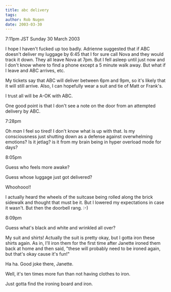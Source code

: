 ```yaml
---
title: abc delivery
tags: 
author: Rob Nugen
date: 2003-03-30
---
```


<p class=date>7:11pm JST Sunday 30 March 2003</p>

<p>I hope I haven't fucked up too badly.  Adrienne suggested that if
ABC doesn't deliver my luggage by 6:45 that I for sure call Nova and
they would track it down.  They all leave Nova at 7pm. But I fell
asleep until just now and I don't know where to find a phone except a
5 minute walk away.  But what if I leave and ABC arrives, etc.</p>

<p>My tickets say that ABC will deliver between 6pm and 9pm, so it's
likely that it will still arrive.  Also, I can hopefully wear a suit
and tie of Matt or Frank's.</p>

<p>I trust all will be A-OK with ABC.</p>

<p>One good point is that I don't see a note on the door from an
attempted delivery by ABC.</p>

<p class=date>7:28pm</p>

<p>Oh <em>man</em> I feel so tired!  I don't know what is up with
that.  Is my consciousness just shutting down as a defense against
overwhelming emotions?  Is it jetlag?  is it from my brain being in
hyper overload mode for days?</p>

<p class=date>8:05pm</p>

<p>Guess who feels more awake?</p>

<p>Guess whose luggage just got delivered?</p>

<p>Whoohooo!!</p>

<p>I actually heard the wheels of the suitcase being rolled along the
brick sidewalk and thought that must be it.  But I lowered my
expectations in case it wasn't.  But then the doorbell rang.  :-)</p>

<p class=date>8:09pm</p>

<p>Guess what's black and white and wrinkled all over?</p>

<p>My suit and shirts!  Actually the suit is pretty okay, but I gotta
iron these shirts again.  As in, I'll iron them for the first time
after Janette ironed them back at home and then said, "these will
probably need to be ironed again, but that's okay cause it's fun!"</p>

<p>Ha ha.  Good joke there, Janette.</p>

<p>Well, it's ten times more fun than not having clothes to iron.</p>

<p>Just gotta find the ironing board and iron.</p>
